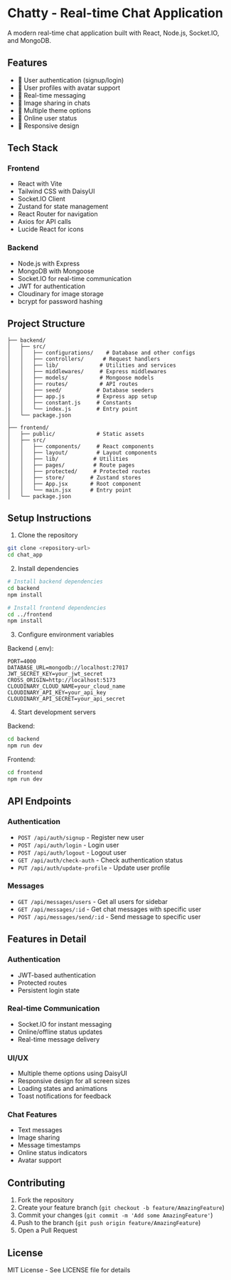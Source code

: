 # Chatty - Real-time Chat Application

A modern real-time chat application built with React, Node.js, Socket.IO, and MongoDB.

## Features

-   🔐 User authentication (signup/login)
-   👤 User profiles with avatar support
-   💬 Real-time messaging
-   🌅 Image sharing in chats
-   🎨 Multiple theme options
-   👥 Online user status
-   📱 Responsive design

## Tech Stack

### Frontend

-   React with Vite
-   Tailwind CSS with DaisyUI
-   Socket.IO Client
-   Zustand for state management
-   React Router for navigation
-   Axios for API calls
-   Lucide React for icons

### Backend

-   Node.js with Express
-   MongoDB with Mongoose
-   Socket.IO for real-time communication
-   JWT for authentication
-   Cloudinary for image storage
-   bcrypt for password hashing

## Project Structure

```
├── backend/
│   ├── src/
│   │   ├── configurations/    # Database and other configs
│   │   ├── controllers/      # Request handlers
│   │   ├── lib/             # Utilities and services
│   │   ├── middlewares/     # Express middlewares
│   │   ├── models/          # Mongoose models
│   │   ├── routes/          # API routes
│   │   ├── seed/           # Database seeders
│   │   ├── app.js          # Express app setup
│   │   ├── constant.js     # Constants
│   │   └── index.js        # Entry point
│   └── package.json
│
├── frontend/
│   ├── public/             # Static assets
│   ├── src/
│   │   ├── components/     # React components
│   │   ├── layout/         # Layout components
│   │   ├── lib/           # Utilities
│   │   ├── pages/         # Route pages
│   │   ├── protected/     # Protected routes
│   │   ├── store/        # Zustand stores
│   │   ├── App.jsx       # Root component
│   │   └── main.jsx      # Entry point
│   └── package.json
```

## Setup Instructions

1. Clone the repository

```bash
git clone <repository-url>
cd chat_app
```

2. Install dependencies

```bash
# Install backend dependencies
cd backend
npm install

# Install frontend dependencies
cd ../frontend
npm install
```

3. Configure environment variables

Backend (.env):

```env
PORT=4000
DATABASE_URL=mongodb://localhost:27017
JWT_SECRET_KEY=your_jwt_secret
CROSS_ORIGIN=http://localhost:5173
CLOUDINARY_CLOUD_NAME=your_cloud_name
CLOUDINARY_API_KEY=your_api_key
CLOUDINARY_API_SECRET=your_api_secret
```

4. Start development servers

Backend:

```bash
cd backend
npm run dev
```

Frontend:

```bash
cd frontend
npm run dev
```

## API Endpoints

### Authentication

-   `POST /api/auth/signup` - Register new user
-   `POST /api/auth/login` - Login user
-   `POST /api/auth/logout` - Logout user
-   `GET /api/auth/check-auth` - Check authentication status
-   `PUT /api/auth/update-profile` - Update user profile

### Messages

-   `GET /api/messages/users` - Get all users for sidebar
-   `GET /api/messages/:id` - Get chat messages with specific user
-   `POST /api/messages/send/:id` - Send message to specific user

## Features in Detail

### Authentication

-   JWT-based authentication
-   Protected routes
-   Persistent login state

### Real-time Communication

-   Socket.IO for instant messaging
-   Online/offline status updates
-   Real-time message delivery

### UI/UX

-   Multiple theme options using DaisyUI
-   Responsive design for all screen sizes
-   Loading states and animations
-   Toast notifications for feedback

### Chat Features

-   Text messages
-   Image sharing
-   Message timestamps
-   Online status indicators
-   Avatar support

## Contributing

1. Fork the repository
2. Create your feature branch (`git checkout -b feature/AmazingFeature`)
3. Commit your changes (`git commit -m 'Add some AmazingFeature'`)
4. Push to the branch (`git push origin feature/AmazingFeature`)
5. Open a Pull Request

## License

MIT License - See LICENSE file for details
